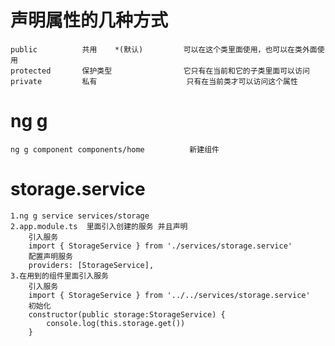 # 声明属性的几种方式
    public          共用    *(默认)         可以在这个类里面使用，也可以在类外面使用
    protected       保护类型                它只有在当前和它的子类里面可以访问
    private         私有                    只有在当前类才可以访问这个属性

# ng g
    ng g component components/home          新建组件

# storage.service
    1.ng g service services/storage
    2.app.module.ts  里面引入创建的服务 并且声明
        引入服务
        import { StorageService } from './services/storage.service'
        配置声明服务
        providers: [StorageService],
    3.在用到的组件里面引入服务
        引入服务
        import { StorageService } from '../../services/storage.service'
        初始化
        constructor(public storage:StorageService) { 
            console.log(this.storage.get())
        }

